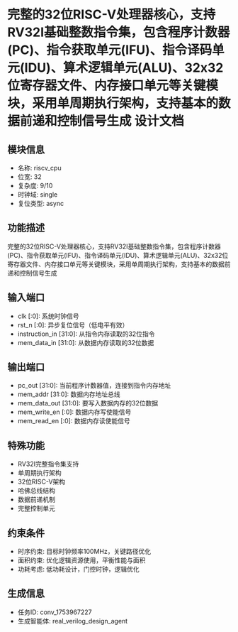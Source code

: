 # 完整的32位RISC-V处理器核心，支持RV32I基础整数指令集，包含程序计数器(PC)、指令获取单元(IFU)、指令译码单元(IDU)、算术逻辑单元(ALU)、32x32位寄存器文件、内存接口单元等关键模块，采用单周期执行架构，支持基本的数据前递和控制信号生成 设计文档

## 模块信息
- 名称: riscv_cpu
- 位宽: 32
- 复杂度: 9/10
- 时钟域: single
- 复位类型: async

## 功能描述
完整的32位RISC-V处理器核心，支持RV32I基础整数指令集，包含程序计数器(PC)、指令获取单元(IFU)、指令译码单元(IDU)、算术逻辑单元(ALU)、32x32位寄存器文件、内存接口单元等关键模块，采用单周期执行架构，支持基本的数据前递和控制信号生成

## 输入端口
- clk [:0]: 系统时钟信号
- rst_n [:0]: 异步复位信号（低电平有效）
- instruction_in [31:0]: 从指令内存读取的32位指令
- mem_data_in [31:0]: 从数据内存读取的32位数据

## 输出端口
- pc_out [31:0]: 当前程序计数器值，连接到指令内存地址
- mem_addr [31:0]: 数据内存地址总线
- mem_data_out [31:0]: 要写入数据内存的32位数据
- mem_write_en [:0]: 数据内存写使能信号
- mem_read_en [:0]: 数据内存读使能信号

## 特殊功能
- RV32I完整指令集支持
- 单周期执行架构
- 32位RISC-V架构
- 哈佛总线结构
- 数据前递机制
- 完整控制单元

## 约束条件
- 时序约束: 目标时钟频率100MHz，关键路径优化
- 面积约束: 优化逻辑资源使用，平衡性能与面积
- 功耗考虑: 低功耗设计，门控时钟，逻辑优化

## 生成信息
- 任务ID: conv_1753967227
- 生成智能体: real_verilog_design_agent